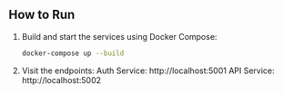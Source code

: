 
## How to Run

1. Build and start the services using Docker Compose:

    ```bash
    docker-compose up --build
    ```

2.	Visit the endpoints:
    Auth Service: http://localhost:5001
    API Service: http://localhost:5002

